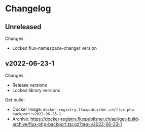 # Changelog

## Unreleased

Changes:

- Locked flux-namespace-changer version

## v2022-06-23-1

Changes:

- Release versions
- Locked library versions

Get build:

- Docker image: `docker-registry.fluxpublisher.ch/flux-php-backport:v2022-06-23-1`
- Archive: https://docker-registry.fluxpublisher.ch/api/get-build-archive/flux-php-backport.tar.gz?tag=v2022-06-23-1
